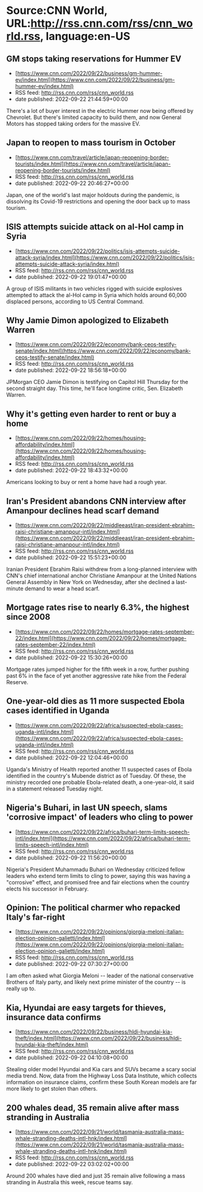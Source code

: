 # Source:CNN World, URL:http://rss.cnn.com/rss/cnn_world.rss, language:en-US

## GM stops taking reservations for Hummer EV
 - [https://www.cnn.com/2022/09/22/business/gm-hummer-ev/index.html](https://www.cnn.com/2022/09/22/business/gm-hummer-ev/index.html)
 - RSS feed: http://rss.cnn.com/rss/cnn_world.rss
 - date published: 2022-09-22 21:44:59+00:00

There's a lot of buyer interest in the electric Hummer now being offered by Chevrolet. But there's limited capacity to build them, and now General Motors has stopped taking orders for the massive EV.

## Japan to reopen to mass tourism in October
 - [https://www.cnn.com/travel/article/japan-reopening-border-tourists/index.html](https://www.cnn.com/travel/article/japan-reopening-border-tourists/index.html)
 - RSS feed: http://rss.cnn.com/rss/cnn_world.rss
 - date published: 2022-09-22 20:46:27+00:00

Japan, one of the world's last major holdouts during the pandemic, is dissolving its Covid-19 restrictions and opening the door back up to mass tourism.

## ISIS attempts suicide attack on al-Hol camp in Syria
 - [https://www.cnn.com/2022/09/22/politics/isis-attempts-suicide-attack-syria/index.html](https://www.cnn.com/2022/09/22/politics/isis-attempts-suicide-attack-syria/index.html)
 - RSS feed: http://rss.cnn.com/rss/cnn_world.rss
 - date published: 2022-09-22 19:01:47+00:00

A group of ISIS militants in two vehicles rigged with suicide explosives attempted to attack the al-Hol camp in Syria which holds around 60,000 displaced persons, according to US Central Command.

## Why Jamie Dimon apologized to Elizabeth Warren
 - [https://www.cnn.com/2022/09/22/economy/bank-ceos-testify-senate/index.html](https://www.cnn.com/2022/09/22/economy/bank-ceos-testify-senate/index.html)
 - RSS feed: http://rss.cnn.com/rss/cnn_world.rss
 - date published: 2022-09-22 18:56:18+00:00

JPMorgan CEO Jamie Dimon is testifying on Capitol Hill Thursday for the second straight day. This time, he'll face longtime critic, Sen. Elizabeth Warren.

## Why it's getting even harder to rent or buy a home
 - [https://www.cnn.com/2022/09/22/homes/housing-affordability/index.html](https://www.cnn.com/2022/09/22/homes/housing-affordability/index.html)
 - RSS feed: http://rss.cnn.com/rss/cnn_world.rss
 - date published: 2022-09-22 18:43:32+00:00

Americans looking to buy or rent a home have had a rough year.

## Iran's President abandons CNN interview after Amanpour declines head scarf demand
 - [https://www.cnn.com/2022/09/22/middleeast/iran-president-ebrahim-raisi-christiane-amanpour-intl/index.html](https://www.cnn.com/2022/09/22/middleeast/iran-president-ebrahim-raisi-christiane-amanpour-intl/index.html)
 - RSS feed: http://rss.cnn.com/rss/cnn_world.rss
 - date published: 2022-09-22 15:51:23+00:00

Iranian President Ebrahim Raisi withdrew from a long-planned interview with CNN's chief international anchor Christiane Amanpour at the United Nations General Assembly in New York on Wednesday, after she declined a last-minute demand to wear a head scarf.

## Mortgage rates rise to nearly 6.3%, the highest since 2008
 - [https://www.cnn.com/2022/09/22/homes/mortgage-rates-september-22/index.html](https://www.cnn.com/2022/09/22/homes/mortgage-rates-september-22/index.html)
 - RSS feed: http://rss.cnn.com/rss/cnn_world.rss
 - date published: 2022-09-22 15:30:26+00:00

Mortgage rates jumped higher for the fifth week in a row, further pushing past 6% in the face of yet another aggressive rate hike from the Federal Reserve.

## One-year-old dies as 11 more suspected Ebola cases identified in Uganda
 - [https://www.cnn.com/2022/09/22/africa/suspected-ebola-cases-uganda-intl/index.html](https://www.cnn.com/2022/09/22/africa/suspected-ebola-cases-uganda-intl/index.html)
 - RSS feed: http://rss.cnn.com/rss/cnn_world.rss
 - date published: 2022-09-22 12:04:46+00:00

Uganda's Ministry of Health reported another 11 suspected cases of Ebola identified in the country's Mubende district as of Tuesday. Of these, the ministry recorded one probable Ebola-related death, a one-year-old, it said in a statement released Tuesday night.

## Nigeria's Buhari, in last UN speech, slams 'corrosive impact' of leaders who cling to power
 - [https://www.cnn.com/2022/09/22/africa/buhari-term-limits-speech-intl/index.html](https://www.cnn.com/2022/09/22/africa/buhari-term-limits-speech-intl/index.html)
 - RSS feed: http://rss.cnn.com/rss/cnn_world.rss
 - date published: 2022-09-22 11:56:20+00:00

Nigeria's President Muhammadu Buhari on Wednesday criticized fellow leaders who extend term limits to cling to power, saying this was having a "corrosive" effect, and promised free and fair elections when the country elects his successor in February.

## Opinion: The political charmer who repacked Italy's far-right
 - [https://www.cnn.com/2022/09/22/opinions/giorgia-meloni-italian-election-opinion-galietti/index.html](https://www.cnn.com/2022/09/22/opinions/giorgia-meloni-italian-election-opinion-galietti/index.html)
 - RSS feed: http://rss.cnn.com/rss/cnn_world.rss
 - date published: 2022-09-22 07:30:27+00:00

I am often asked what Giorgia Meloni -- leader of the national conservative Brothers of Italy party, and likely next prime minister of the country -- is really up to.

## Kia, Hyundai are easy targets for thieves, insurance data confirms
 - [https://www.cnn.com/2022/09/22/business/hldi-hyundai-kia-theft/index.html](https://www.cnn.com/2022/09/22/business/hldi-hyundai-kia-theft/index.html)
 - RSS feed: http://rss.cnn.com/rss/cnn_world.rss
 - date published: 2022-09-22 04:10:08+00:00

Stealing older model Hyundai and Kia cars and SUVs became a scary social media trend. Now, data from the Highway Loss Data Institute, which collects information on insurance claims, confirm these South Korean models are far more likely to get stolen than others.

## 200 whales dead, 35 remain alive after mass stranding in Australia
 - [https://www.cnn.com/2022/09/21/world/tasmania-australia-mass-whale-stranding-deaths-intl-hnk/index.html](https://www.cnn.com/2022/09/21/world/tasmania-australia-mass-whale-stranding-deaths-intl-hnk/index.html)
 - RSS feed: http://rss.cnn.com/rss/cnn_world.rss
 - date published: 2022-09-22 03:02:02+00:00

Around 200 whales have died and just 35 remain alive following a mass stranding in Australia this week, rescue teams say.

